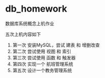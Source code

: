 # db_homework

数据库系统概念上机作业

五次上机内容如下

1. 第一次 安装MySQL，尝试 建表 和 增删改查
2. 第二次 尝试使用 视图 和 索引
3. 第三次 尝试使用 函数 和 触发器
4. 第四次 实现一个 航班管理系统
5. 第五次 设计一个教务管理系统